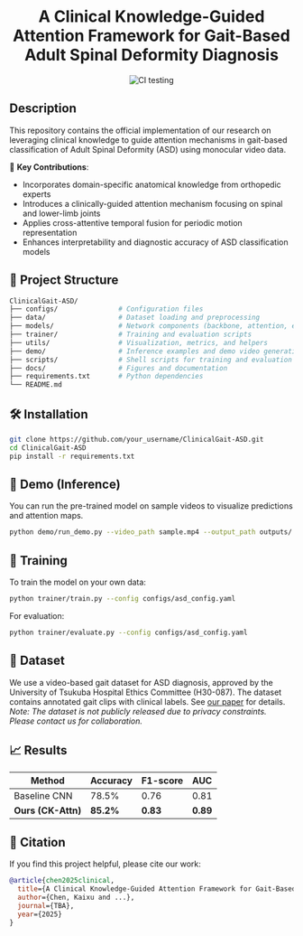 <div align="center">    
 
# A Clinical Knowledge-Guided Attention Framework for Gait-Based Adult Spinal Deformity Diagnosis

<!-- [![Paper](http://img.shields.io/badge/paper-arxiv.1001.2234-B31B1B.svg)](https://www.nature.com/articles/nature14539)
[![Conference](http://img.shields.io/badge/NeurIPS-2019-4b44ce.svg)](https://papers.nips.cc/book/advances-in-neural-information-processing-systems-31-2018)
[![Conference](http://img.shields.io/badge/ICLR-2019-4b44ce.svg)](https://papers.nips.cc/book/advances-in-neural-information-processing-systems-31-2018)
[![Conference](http://img.shields.io/badge/AnyConference-year-4b44ce.svg)](https://papers.nips.cc/book/advances-in-neural-information-processing-systems-31-2018)   -->
<!--
ARXIV
[![Paper](http://img.shields.io/badge/arxiv-math.co:1480.1111-B31B1B.svg)](https://www.nature.com/articles/nature14539)
-->

![CI testing](https://github.com/PyTorchLightning/deep-learning-project-template/workflows/CI%20testing/badge.svg?branch=master&event=push)

<!--  
Conference   
-->
</div>
 
## Description   

This repository contains the official implementation of our research on leveraging clinical knowledge to guide attention mechanisms in gait-based classification of Adult Spinal Deformity (ASD) using monocular video data.

🧠 **Key Contributions**:

- Incorporates domain-specific anatomical knowledge from orthopedic experts
- Introduces a clinically-guided attention mechanism focusing on spinal and lower-limb joints
- Applies cross-attentive temporal fusion for periodic motion representation
- Enhances interpretability and diagnostic accuracy of ASD classification models


## 📂 Project Structure

```bash
ClinicalGait-ASD/
├── configs/               # Configuration files
├── data/                  # Dataset loading and preprocessing
├── models/                # Network components (backbone, attention, etc.)
├── trainer/               # Training and evaluation scripts
├── utils/                 # Visualization, metrics, and helpers
├── demo/                  # Inference examples and demo video generation
├── scripts/               # Shell scripts for training and evaluation
├── docs/                  # Figures and documentation
├── requirements.txt       # Python dependencies
└── README.md
```

## 🛠️ Installation

```bash
git clone https://github.com/your_username/ClinicalGait-ASD.git
cd ClinicalGait-ASD
pip install -r requirements.txt
```

## 🧪 Demo (Inference)

You can run the pre-trained model on sample videos to visualize predictions and attention maps.

```bash
python demo/run_demo.py --video_path sample.mp4 --output_path outputs/
```

## 🚀 Training

To train the model on your own data:

```bash
python trainer/train.py --config configs/asd_config.yaml
```

For evaluation:

```bash
python trainer/evaluate.py --config configs/asd_config.yaml
```

## 🧬 Dataset

We use a video-based gait dataset for ASD diagnosis, approved by the University of Tsukuba Hospital Ethics Committee (H30-087). The dataset contains annotated gait clips with clinical labels. See [our paper](#) for details.
_Note: The dataset is not publicly released due to privacy constraints. Please contact us for collaboration._

## 📈 Results

| Method             | Accuracy  | F1-score | AUC      |
| ------------------ | --------- | -------- | -------- |
| Baseline CNN       | 78.5%     | 0.76     | 0.81     |
| **Ours (CK-Attn)** | **85.2%** | **0.83** | **0.89** |

## 📄 Citation

If you find this project helpful, please cite our work:

```bibtex
@article{chen2025clinical,
  title={A Clinical Knowledge-Guided Attention Framework for Gait-Based Adult Spinal Deformity Diagnosis},
  author={Chen, Kaixu and ...},
  journal={TBA},
  year={2025}
}
```
